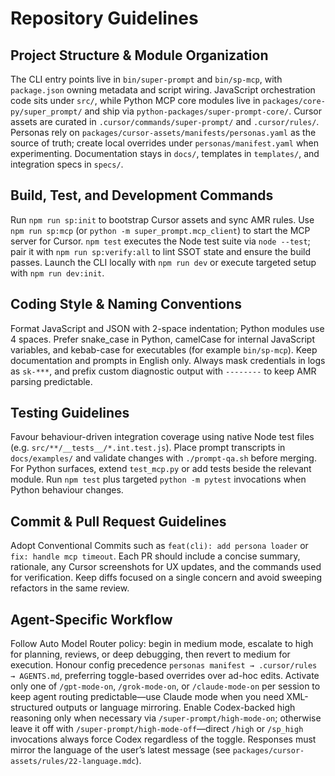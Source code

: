 # Repository Guidelines

## Project Structure & Module Organization
The CLI entry points live in `bin/super-prompt` and `bin/sp-mcp`, with `package.json` owning metadata and script wiring. JavaScript orchestration code sits under `src/`, while Python MCP core modules live in `packages/core-py/super_prompt/` and ship via `python-packages/super-prompt-core/`. Cursor assets are curated in `.cursor/commands/super-prompt/` and `.cursor/rules/`. Personas rely on `packages/cursor-assets/manifests/personas.yaml` as the source of truth; create local overrides under `personas/manifest.yaml` when experimenting. Documentation stays in `docs/`, templates in `templates/`, and integration specs in `specs/`.

## Build, Test, and Development Commands
Run `npm run sp:init` to bootstrap Cursor assets and sync AMR rules. Use `npm run sp:mcp` (or `python -m super_prompt.mcp_client`) to start the MCP server for Cursor. `npm test` executes the Node test suite via `node --test`; pair it with `npm run sp:verify:all` to lint SSOT state and ensure the build passes. Launch the CLI locally with `npm run dev` or execute targeted setup with `npm run dev:init`.

## Coding Style & Naming Conventions
Format JavaScript and JSON with 2-space indentation; Python modules use 4 spaces. Prefer snake_case in Python, camelCase for internal JavaScript variables, and kebab-case for executables (for example `bin/sp-mcp`). Keep documentation and prompts in English only. Always mask credentials in logs as `sk-***`, and prefix custom diagnostic output with `--------` to keep AMR parsing predictable.

## Testing Guidelines
Favour behaviour-driven integration coverage using native Node test files (e.g. `src/**/__tests__/*.int.test.js`). Place prompt transcripts in `docs/examples/` and validate changes with `./prompt-qa.sh` before merging. For Python surfaces, extend `test_mcp.py` or add tests beside the relevant module. Run `npm test` plus targeted `python -m pytest` invocations when Python behaviour changes.

## Commit & Pull Request Guidelines
Adopt Conventional Commits such as `feat(cli): add persona loader` or `fix: handle mcp timeout`. Each PR should include a concise summary, rationale, any Cursor screenshots for UX updates, and the commands used for verification. Keep diffs focused on a single concern and avoid sweeping refactors in the same review.

## Agent-Specific Workflow
Follow Auto Model Router policy: begin in medium mode, escalate to high for planning, reviews, or deep debugging, then revert to medium for execution. Honour config precedence `personas manifest → .cursor/rules → AGENTS.md`, preferring toggle-based overrides over ad-hoc edits. Activate only one of `/gpt-mode-on`, `/grok-mode-on`, or `/claude-mode-on` per session to keep agent routing predictable—use Claude mode when you need XML-structured outputs or language mirroring. Enable Codex-backed high reasoning only when necessary via `/super-prompt/high-mode-on`; otherwise leave it off with `/super-prompt/high-mode-off`—direct `/high` or `/sp_high` invocations always force Codex regardless of the toggle. Responses must mirror the language of the user’s latest message (see `packages/cursor-assets/rules/22-language.mdc`).
